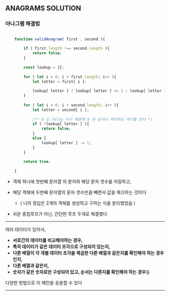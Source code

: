 ## ANAGRAMS SOLUTION
### 아나그램 해결법


````javascript

    function validAnagram( first , second ){
        
        if ( first.length !== second.length ){
            return false;
        }
        
        const lookup = {};
        
        for ( let i = 0; i < first.length; i++ ){
            let letter = first[ i ];
            
            lookup[ letter ] ? lookup[ letter ] += 1 : lookup[ letter ] = 1;
        }
        
        for ( let i = 0; i < second.length; i++ ){
            let letter = second[ i ];
            
            /** 0 도 falsy 이기 때문에 0 과 같거나 작아져도 여기를 탄다 */
            if ( !lookup[ letter ] ){
                return false;
            }
            else {
                lookup[ letter ] -= 1;
            }
        }
        
        return true;
        
    }

````

- 객체 하나에 첫번째 문자열 의 문자와 해당 문자 갯수를 저장하고,


- 해당 객체에 두번째 문자열의 문자 갯수만큼 빼면서 값을 체크하는 것이다
  - ( 나의 정답은 2개의 객체를 생성하고 구하는 식을 분리했었음 )


- 쉬운 중첩루프가 아닌, 간단한 루프 두개로 해결했다


---

여러 데이터가 있어서, 
- **서로간의 데이터를 비교해야하는 경우,**
- **특히 데이터가 같은 데이터 조각으로 구성되어 있는지,**
- **다른 배열이 각 개별 데이터 조각을 제곱한 다른 배열과 같은지를 확인해야 하는 경우인지,**
- **다른 배열과 같은지,**
- **숫자가 같은 숫자로만 구성되어 있고, 순서는 다른지를 확인해야 하는 경우**등

다양한 방법으로 이 패턴을 응용할 수 있다

---